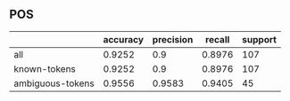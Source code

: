
## POS

|                  | accuracy | precision | recall | support |
|------------------|----------|-----------|--------|---------|
| all              | 0.9252   | 0.9       | 0.8976 | 107     |
| known-tokens     | 0.9252   | 0.9       | 0.8976 | 107     |
| ambiguous-tokens | 0.9556   | 0.9583    | 0.9405 | 45      |

